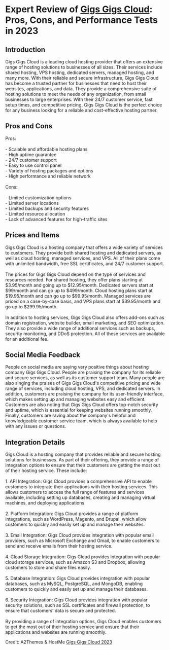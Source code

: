 <h1>Expert Review of <a href="https://a2themes.com/gigs-gigs-cloud-reviews">Gigs Gigs Cloud</a>: Pros, Cons, and Performance Tests in 2023</h1>
<h2>Introduction</h2>
Gigs Gigs Cloud is a leading cloud hosting provider that offers an extensive range of hosting solutions to businesses of all sizes. Their services include shared hosting, VPS hosting, dedicated servers, managed hosting, and many more. With their reliable and secure infrastructure, Gigs Gigs Cloud has become a trusted partner for businesses that need to host their websites, applications, and data. They provide a comprehensive suite of hosting solutions to meet the needs of any organization, from small businesses to large enterprises. With their 24/7 customer service, fast setup times, and competitive pricing, Gigs Gigs Cloud is the perfect choice for any business looking for a reliable and cost-effective hosting partner.
<h2>Pros and Cons</h2>
Pros:<br><br>- Scalable and affordable hosting plans<br>- High uptime guarantee<br>- 24/7 customer support<br>- Easy to use control panel<br>- Variety of hosting packages and options<br>- High performance and reliable network<br><br>Cons:<br><br>- Limited customization options<br>- Limited server locations<br>- Limited backups and security features<br>- Limited resource allocation<br>- Lack of advanced features for high-traffic sites
<h2>Prices and Items</h2>
Gigs Gigs Cloud is a hosting company that offers a wide variety of services to customers. They provide both shared hosting and dedicated servers, as well as cloud hosting, managed services, and VPS. All of their plans come with unlimited bandwidth, free SSL certificates, and 24/7 customer support.<br><br>The prices for Gigs Gigs Cloud depend on the type of services and resources needed. For shared hosting, they offer plans starting at $3.95/month and going up to $12.95/month. Dedicated servers start at $99/month and can go up to $499/month. Cloud hosting plans start at $19.95/month and can go up to $99.95/month. Managed services are priced on a case-by-case basis, and VPS plans start at $39.95/month and go up to $299.95/month.<br><br>In addition to hosting services, Gigs Gigs Cloud also offers add-ons such as domain registration, website builder, email marketing, and SEO optimization. They also provide a wide range of additional services such as backups, security monitoring, and DDoS protection. All of these services are available for an additional fee.
<h2>Social Media Feedback</h2>
People on social media are saying very positive things about hosting company Gigs Gigs Cloud. People are praising the company for its reliable and secure services, as well as its customer support team. Many people are also singing the praises of Gigs Gigs Cloud's competitive pricing and wide range of services, including cloud hosting, VPS, and dedicated servers. In addition, customers are praising the company for its user-friendly interface, which makes setting up and managing websites easy and efficient. Customers are also noting that Gigs Gigs Cloud offers top-notch security and uptime, which is essential for keeping websites running smoothly. Finally, customers are raving about the company's helpful and knowledgeable customer service team, which is always available to help with any issues or questions.
<h2>Integration Details</h2>
Gigs Cloud is a hosting company that provides reliable and secure hosting solutions for businesses. As part of their offering, they provide a range of integration options to ensure that their customers are getting the most out of their hosting service. These include: <br><br>1. API Integration: Gigs Cloud provides a comprehensive API to enable customers to integrate their applications with their hosting services. This allows customers to access the full range of features and services available, including setting up databases, creating and managing virtual machines, and deploying applications. <br><br>2. Platform Integration: Gigs Cloud provides a range of platform integrations, such as WordPress, Magento, and Drupal, which allow customers to quickly and easily set up and manage their websites. <br><br>3. Email Integration: Gigs Cloud provides integration with popular email providers, such as Microsoft Exchange and Gmail, to enable customers to send and receive emails from their hosting service. <br><br>4. Cloud Storage Integration: Gigs Cloud provides integration with popular cloud storage services, such as Amazon S3 and Dropbox, allowing customers to store and share files easily. <br><br>5. Database Integration: Gigs Cloud provides integration with popular databases, such as MySQL, PostgreSQL, and MongoDB, enabling customers to quickly and easily set up and manage their databases. <br><br>6. Security Integration: Gigs Cloud provides integration with popular security solutions, such as SSL certificates and firewall protection, to ensure that customers’ data is secure and protected. <br><br>By providing a range of integration options, Gigs Cloud enables customers to get the most out of their hosting service and ensure that their applications and websites are running smoothly.
<p>Credit: A2Themes & HostMe <a href="https://a2themes.com/gigs-gigs-cloud-reviews">Gigs Gigs Cloud 2023</a></p>